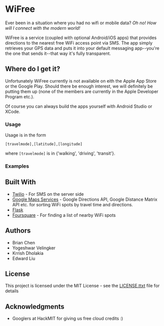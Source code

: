 # WiFree

Ever been in a situation where you had no wifi or mobile data? _Oh no! How will I connect with the modern world!_

WiFree is a service (coupled with optional Android/iOS apps) that provides directions to the nearest free WiFi access point via SMS. The app simply retrieves your GPS data and puts it into your default messaging app--you're the one that sends it--that way it's fully transparent.

## Where do I get it?

Unfortunately WiFree currently is not available on eith the Apple App Store or the Google Play. Should there be enough interest, we will definitely be putting them up (none of the members are currently in the Apple Developer Program etc.).

Of course you can always build the apps yourself with Android Studio or XCode.

### Usage

Usage is in the form

```
[travelmode],[latitude],[longitude]
```

where `[travelmode]` is in {'walking', 'driving', 'transit'}.

### Examples

## Built With

* [Twilio](https://github.com/twilio/twilio-python) - For SMS on the server side
* [Google Maps Services](https://github.com/googlemaps/google-maps-services-python) - Google Directions API, Google Distance Matrix API etc. for sorting WiFi spots by travel time and directions.
* [Flask](http://flask.pocoo.org/)
* [Foursquare](https://github.com/mLewisLogic/foursquare) - For finding a list of nearby WiFi spots

## Authors

* Brian Chen
* Yogeshwar Velingker
* Krrish Dholakia
* Edward Liu

## License

This project is licensed under the MIT License - see the [LICENSE.ttxt](LICENSE.txt) file for details

## Acknowledgments

* Googlers at HackMIT for giving us free cloud credits :)

